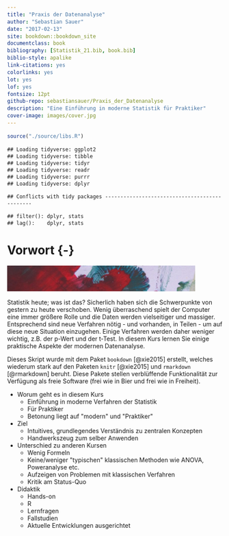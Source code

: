 ```yaml
--- 
title: "Praxis der Datenanalyse"
author: "Sebastian Sauer"
date: "2017-02-13"
site: bookdown::bookdown_site
documentclass: book
bibliography: [Statistik_21.bib, book.bib]
biblio-style: apalike
link-citations: yes
colorlinks: yes
lot: yes
lof: yes
fontsize: 12pt
github-repo: sebastiansauer/Praxis_der_Datenanalyse
description: "Eine Einführung in moderne Statistik für Praktiker"
cover-image: images/cover.jpg
---
```




```r
source("./source/libs.R")
```

```
## Loading tidyverse: ggplot2
## Loading tidyverse: tibble
## Loading tidyverse: tidyr
## Loading tidyverse: readr
## Loading tidyverse: purrr
## Loading tidyverse: dplyr
```

```
## Conflicts with tidy packages ----------------------------------------------
```

```
## filter(): dplyr, stats
## lag():    dplyr, stats
```


# Vorwort {-}

<img src="images/farb1.jpg" width="440" />


Statistik heute; was ist das? Sicherlich haben sich die Schwerpunkte von gestern zu heute verschoben. Wenig überraschend spielt der Computer eine immer größere Rolle und die Daten werden vielseitiger und massiger. Entsprechend sind neue Verfahren nötig - und vorhanden, in Teilen - um auf diese neue Situation einzugehen. Einige Verfahren werden daher weniger wichtig, z.B. der p-Wert und der t-Test. In diesem Kurs lernen Sie einige praktische Aspekte der modernen Datenanalyse.




Dieses Skript wurde mit dem Paket `bookdown` [@xie2015] erstellt, welches wiederum stark auf den Paketen `knitr` [@xie2015] und `rmarkdown` [@rmarkdown] beruht. Diese Pakete stellen verblüffende Funktionalität zur Verfügung als freie Software (frei wie in Bier und frei wie in Freiheit).


- Worum geht es in diesem Kurs
    - Einführung in moderne Verfahren der Statistik
    - Für Praktiker
    - Betonung liegt auf "modern" und "Praktiker"
- Ziel
    - Intuitives, grundlegendes Verständnis zu zentralen Konzepten 
    - Handwerkszeug zum selber Anwenden
- Unterschied zu anderen Kursen
    - Wenig Formeln
    - Keine/weniger "typischen" klassischen Methoden wie ANOVA, Poweranalyse etc.
    - Aufzeigen von Problemen mit klassischen Verfahren
    - Kritik am Status-Quo
- Didaktik
    - Hands-on
    - R
    - Lernfragen
    - Fallstudien
    - Aktuelle Entwicklungen ausgerichtet

